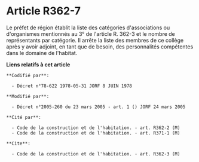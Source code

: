 # Article R362-7

Le préfet de région établit la liste des catégories d'associations ou d'organismes mentionnés au 3° de l'article R. 362-3 et
le nombre de représentants par catégorie. Il arrête la liste des membres de ce collège après y avoir adjoint, en tant que de
besoin, des personnalités compétentes dans le domaine de l'habitat.

**Liens relatifs à cet article**

	**Codifié par**:

	  - Décret n°78-622 1978-05-31 JORF 8 JUIN 1978

	**Modifié par**:

	  - Décret n°2005-260 du 23 mars 2005 - art. 1 () JORF 24 mars 2005

	**Cité par**:

	  - Code de la construction et de l'habitation. - art. R362-2 (M)
	  - Code de la construction et de l'habitation. - art. R371-1 (M)

	**Cite**:

	  - Code de la construction et de l'habitation. - art. R362-3 (M)
